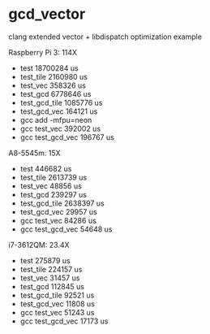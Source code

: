 # gcd_vector
clang extended vector + libdispatch optimization example

Raspberry Pi 3: 114X
- test 18700284 us
- test_tile 2160980 us
- test_vec 358326 us
- test_gcd 6778646 us
- test_gcd_tile 1085776 us
- test_gcd_vec 164121 us
- gcc add -mfpu=neon
- gcc test_vec 392002 us
- gcc test_gcd_vec 196767 us

A8-5545m: 15X 
- test 446682 us
- test_tile 2613739 us
- test_vec 48856 us
- test_gcd 239297 us
- test_gcd_tile 2638397 us
- test_gcd_vec 29957 us
- gcc test_vec 84286 us
- gcc test_gcd_vec 54648 us


i7-3612QM: 23.4X
- test 275879 us
- test_tile 224157 us
- test_vec 31457 us
- test_gcd 112845 us
- test_gcd_tile 92521 us
- test_gcd_vec 11808 us
- gcc test_vec 51243 us
- gcc test_gcd_vec 17173 us
